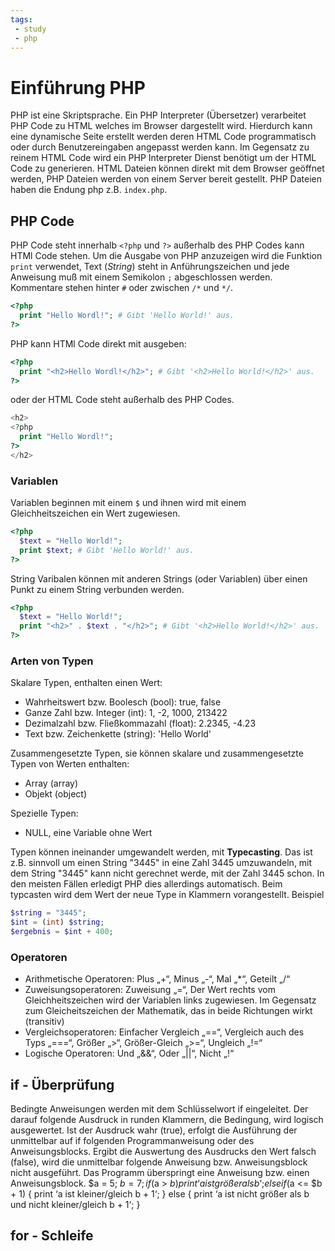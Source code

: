 ```yaml
---
tags:
 - study
 - php
---
```

# Einführung PHP

PHP ist eine Skriptsprache. Ein PHP Interpreter (Übersetzer) verarbeitet PHP Code zu HTML welches im Browser dargestellt wird. Hierdurch kann eine dynamische Seite erstellt werden deren HTML Code programmatisch oder durch Benutzereingaben angepasst werden kann. Im Gegensatz zu reinem HTML Code wird ein PHP Interpreter Dienst benötigt um der HTML Code zu generieren. HTML Dateien können direkt mit dem Browser geöffnet werden, PHP Dateien werden von einem Server bereit gestellt. PHP Dateien haben die Endung php z.B. `index.php`.

## PHP Code
PHP Code steht innerhalb `<?php` und `?>` außerhalb des PHP Codes kann HTMl Code stehen. Um die Ausgabe von PHP anzuzeigen wird die Funktion `print` verwendet, Text (*String*) steht in Anführungszeichen und jede Anweisung muß mit einem Semikolon `;` abgeschlossen werden. Kommentare stehen hinter `#` oder zwischen `/*` und `*/`.

```php
<?php
  print "Hello Wordl!"; # Gibt 'Hello World!' aus.
?>
```
PHP kann HTMl Code direkt mit ausgeben:
```php
<?php
  print "<h2>Hello Wordl!</h2>"; # Gibt '<h2>Hello World!</h2>' aus.
?>
```
oder der HTML Code steht außerhalb des PHP Codes.
```php
<h2>
<?php
  print "Hello Wordl!";
?>
</h2>
```

### Variablen

Variablen beginnen mit einem `$` und ihnen wird mit einem Gleichheitszeichen ein Wert zugewiesen.
```php
<?php
  $text = "Hello World!";
  print $text; # Gibt 'Hello World!' aus.
?>
```
String Varibalen können mit anderen Strings (oder Variablen) über einen Punkt zu einem String verbunden werden.
```php
<?php
  $text = "Hello World!";
  print "<h2>" . $text . "</h2>"; # Gibt '<h2>Hello World!</h2>' aus.
?>
```
### Arten von Typen

Skalare Typen, enthalten einen Wert:
- Wahrheitswert bzw. Boolesch (bool): true, false
- Ganze Zahl bzw. Integer (int): 1, -2, 1000, 213422
- Dezimalzahl bzw. Fließkommazahl (float): 2.2345, -4.23
- Text bzw. Zeichenkette (string): 'Hello World'

Zusammengesetzte Typen, sie können skalare und zusammengesetzte Typen von Werten enthalten:
- Array (array)
- Objekt (object)

Spezielle Typen:
- NULL, eine Variable ohne Wert

Typen können ineinander umgewandelt werden, mit **Typecasting**. Das ist z.B. sinnvoll um einen String "3445" in eine Zahl 3445 umzuwandeln, mit dem String "3445" kann nicht gerechnet werde, mit der Zahl 3445 schon. In den meisten Fällen erledigt PHP dies allerdings automatisch. Beim typcasten wird dem Wert der neue Type in Klammern vorangestellt.
Beispiel

```php
$string = "3445";
$int = (int) $string;
$ergebnis = $int + 400;
```

### Operatoren
- Arithmetische Operatoren: Plus „+“, Minus „-“, Mal „*“, Geteilt „/“
- Zuweisungsoperatoren: Zuweisung „=“, Der Wert rechts vom Gleichheitszeichen wird der Variablen links zugewiesen. Im Gegensatz zum Gleicheitszeichen der Mathematik, das in beide Richtungen wirkt (transitiv)
- Vergleichsoperatoren: Einfacher Vergleich „==“, Vergleich auch des Typs „===“, Größer „>“, Größer-Gleich „>=“, Ungleich „!=“
- Logische Operatoren: Und „&&“, Oder „||“, Nicht „!“



## if - Überprüfung

Bedingte Anweisungen werden mit dem Schlüsselwort if eingeleitet. Der darauf folgende
Ausdruck in runden Klammern, die Bedingung, wird logisch ausgewertet. Ist der Ausdruck
wahr (true), erfolgt die Ausführung der unmittelbar auf if folgenden Programmanweisung
oder des Anweisungsblocks. Ergibt die Auswertung des Ausdrucks den Wert falsch (false),
wird die unmittelbar folgende Anweisung bzw. Anweisungsblock nicht ausgeführt. Das
Programm überspringt eine Anweisung bzw. einen Anweisungsblock.
$a = 5;
$b = 7;
if ($a > $b) {
print ‘a ist größer als b‘;
}
elseif ($a <= $b + 1) {
print ‘a ist kleiner/gleich b + 1‘;
}
else {
print ‘a ist nicht größer als b und nicht kleiner/gleich b + 1‘;
}
## for - Schleife
